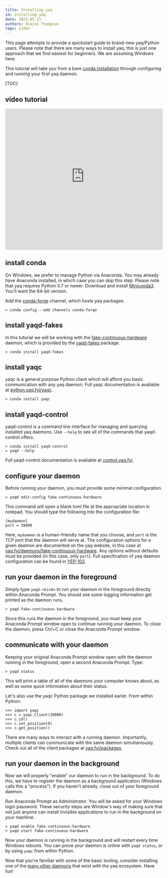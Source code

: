 ```yaml
---
title: Installing yaq
id: installing-yaq
date: 2023-05-11
authors: Blaise Thompson
tags: video
---
```


This page attempts to provide a quickstart guide to brand-new yaq/Python users.
Please note that there are many ways to install yaq, this is just one approach that we find easiest for beginners.
We are assuming Windows here.

This tutorial will take you from a bare [conda installation](https://docs.conda.io/en/latest/miniconda.html) through configuring and running your first yaq daemon.


[TOC]

video tutorial
--------------

<iframe width="100%" height="450" src="https://www.youtube-nocookie.com/embed/J12AuHj3JH0" frameborder="0" allow="accelerometer; clipboard-write; encrypted-media; gyroscope; picture-in-picture" allowfullscreen></iframe>

install conda
-------------

On Windows, we prefer to manage Python via Anaconda.
You may already have Anaconda installed, in which case you can skip this step.
Please note that yaq requires Python 3.7 or newer.
Download and install [Miniconda3](https://docs.conda.io/en/latest/miniconda.html).
You'll want the 64-bit version.

Add the [conda-forge](https://conda-forge.org/) channel, which hosts yaq packages.

    > conda config --add channels conda-forge

install yaqd-fakes
------------------

In this tutorial we will be working with the [fake-continuous-hardware](https://yaq.fyi/daemons/fake-continuous-hardware/) daemon, which is provided by the [yaqd-fakes](https://anaconda.org/conda-forge/yaqd-fakes) package.

    > conda install yaqd-fakes

install yaqc
------------

yaqc is a general purpose Python client which will afford you basic communication with any yaq daemon.
Full yaqc documentation is avaliable at [python.yaq.fyi/yaqc](https://python.yaq.fyi/yaqc).

    > conda install yaqc

install yaqd-control
--------------------

yaqd-control is a command line interface for managing and querying installed yaq daemons.
Use `--help` to see all of the commands that yaqd-control offers.

    > conda install yaqd-control
    > yaqd --help

Full yaqd-control documentation is avaliable at [control.yaq.fyi](https://control.yaq.fyi/).

configure your daemon
---------------------

Before running your daemon, you must provide some minimal configuration.

    > yaqd edit-config fake-continuous-hardware

This command will open a blank toml file at the appropriate location in notepad.
You should type the following into the configuration file:

    [mydaemon]
    port = 39000

Here, `mydaemon` is a human-friendly name that you choose, and `port` is the TCP port that the daemon will serve at.
The configuration options for a given daemon are documented on the yaq website, in this case at [yaq.fyi/daemons/fake-continuous-hardware](https://yaq.fyi/daemons/fake-continuous-hardware/#configuration).
Any options without defaults must be provided (in this case, only `port`).
Full specification of yaq daemon configuration can be found in [YEP-102](https://yeps.yaq.fyi/102/).

run your daemon in the foreground
---------------------------------

Simply type `yaqd-<kind>` to run your daemon in the foreground directly within Anaconda Prompt.
You should see some logging information get printed as the daemon runs.

    > yaqd-fake-continuous-hardware

Since this runs the daemon in the foreground, you must keep your Anaconda Prompt window open to continue running your daemon.
To close the daemon, press Ctrl+C or close the Anaconda Prompt window.

communicate with your daemon
----------------------------

Keeping your original Anaconda Prompt window open with the daemon running in the foreground, open a second Anaconda Prompt.
Type:

    > yaqd status

This will print a table of all of the daemons your computer knows about, as well as some quick information about their status.

Let's also use the yaqc Python package we installed earler.
From within Python:

    >>> import yaqc
    >>> c = yaqc.Client(39000)
    >>> c.id()
    >>> c.set_position(0)
    >>> c.get_position()

There are many ways to interact with a running daemon.
Importantly, multiple clients can communicate with the same daemon simultaniously.
Check out all of the client packages at [yaq.fyi/packages](https://yaq.fyi/packages/#clients).

run your daemon in the background
---------------------------------

Now we will properly "enable" our daemon to run in the background.
To do this, we have to register the daemon as a background application (Windows calls this a "process").
If you haven't already, close out of your foreground daemon.

Run Anaconda Prompt as Administrator.
You will be asked for your Windows login password.
These security steps are Window's way of making sure that not just anyone can install invisible applications to run in the background on your machine.

    > yaqd enable fake-continuous-hardware
    > yaqd start fake-continuous-hardware

Now your daemon is running in the background and will restart every time Windows reboots.
You can prove your daemon is online with `yaqd status`, or by using `yaqc` from within Python.

Now that you're familiar with some of the basic tooling, consider installing one of the [many other daemons](https://yaq.fyi/daemons/) that exist with the yaq ecosystem.
Have fun!
